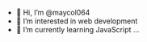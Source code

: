 - 👋 Hi, I’m @maycol064
- 👀 I’m interested in web development
- 🌱 I’m currently learning JavaScript ...

<!---
maycol064/maycol064 is a ✨ special ✨ repository because its `README.md` (this file) appears on your GitHub profile.
You can click the Preview link to take a look at your changes.
--->
